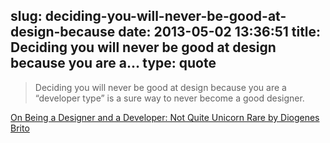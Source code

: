 slug: deciding-you-will-never-be-good-at-design-because
date: 2013-05-02 13:36:51
title: Deciding you will never be good at design because you are a...
type: quote
---

> Deciding you will never be good at design because you are a “developer type” is a sure way to never become a good designer.

[On Being a Designer and a Developer: Not Quite Unicorn Rare by Diogenes Brito](https://diogenes.squarespace.com/blog/on-being-a-designer-and-a-developer-not-quite-unicorn-rare)
